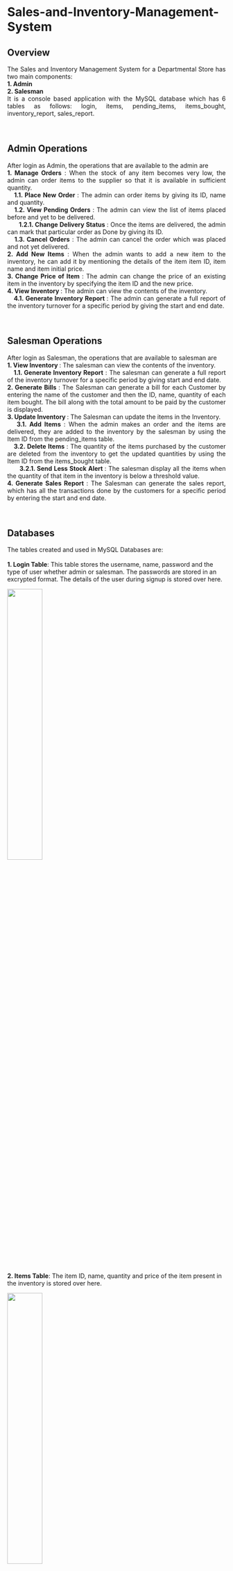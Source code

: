 # Sales-and-Inventory-Management-System
## Overview 
<p align = "justify">
The Sales and Inventory Management System for a Departmental Store has two main components:<br/>
<b> 1. Admin</b> <br/>
<b> 2. Salesman</b> <br/>
It is a console based application with the MySQL database which has 6 tables as follows:
login, items, pending_items, items_bought, inventory_report, sales_report.<br/></p>
<br/>

## Admin Operations
<p align = "justify">
After login as Admin, the operations that are available to the admin are<br/>
<b>1. Manage Orders</b> : When the stock of any item becomes very low, the admin can order items to
the supplier so that it is available in sufficient quantity.<br/>
&nbsp;&nbsp;&nbsp;<b>1.1. Place New Order </b>: The admin can order items by giving its ID, name and quantity.<br/>
&nbsp;&nbsp;&nbsp;<b>1.2. View Pending Orders </b>: The admin can view the list of items placed before and yet to be
delivered.<br/>
&nbsp;&nbsp;&nbsp;&nbsp;&nbsp;&nbsp;<b>1.2.1. Change Delivery Status </b>: Once the items are delivered, the admin can mark that
particular order as Done by giving its ID.<br/>
&nbsp;&nbsp;&nbsp;<b>1.3. Cancel Orders</b> : The admin can cancel the order which was placed and not yet delivered.<br/>
<b>2. Add New Items </b></b>: When the admin wants to add a new item to the inventory, he can add it
by mentioning the details of the item item ID, item name and item initial price.<br/>
<b>3. Change Price of Item </b>: The admin can change the price of an existing item in the inventory
by specifying the item ID and the new price.<br/>
<b>4. View Inventory </b>: The admin can view the contents of the inventory.<br/>
&nbsp;&nbsp;&nbsp;<b>4.1. Generate Inventory Report </b>: The admin can generate a full report of the inventory
turnover for a specific period by giving the start and end date.<br/></p>
<br/>

## Salesman Operations
<p align = "justify">
After login as Salesman, the operations that are available to salesman are<br/>
<b>1. View Inventory </b>: The salesman can view the contents of the inventory.<br/>
&nbsp;&nbsp;&nbsp;<b>1.1. Generate Inventory Report</b> : The salesman can generate a full report of the
inventory turnover for a specific period by giving start and end date.<br/>
<b>2. Generate Bills </b>: The Salesman can generate a bill for each Customer by entering the name
of the customer and then the ID, name, quantity of each item bought. The bill along with the
total amount to be paid by the customer is displayed.<br/>
<b>3. Update Inventory </b>: The Salesman can update the items in the Inventory.<br/>
&nbsp;&nbsp;&nbsp;<b>3.1. Add Items </b>: When the admin makes an order and the items are delivered, they
are added to the inventory by the salesman by using the Item ID from the
pending_items table.<br/>
&nbsp;&nbsp;&nbsp;<b>3.2. Delete Items </b>: The quantity of the items purchased by the customer are deleted
from the inventory to get the updated quantities by using the Item ID from the
items_bought table.<br/>
&nbsp;&nbsp;&nbsp;&nbsp;&nbsp;&nbsp;<b>3.2.1. Send Less Stock Alert </b>: The salesman display all the items when the
quantity of that item in the inventory is below a threshold value.<br/>
<b>4. Generate Sales Report </b>: The Salesman can generate the sales report, which has all the
transactions done by the customers for a specific period by entering the start and end date.<br/></p>
<br/>

## Databases
The tables created and used in MySQL Databases are:<br/><br/>
<b>1. Login Table</b>: This table stores the username, name, password and the type of user whether admin or salesman. The passwords are stored in an excrypted format. The details of the user during signup is stored over here.<br/>
<p float = "center">
<img src = "https://user-images.githubusercontent.com/43794593/154765442-1a5f00dd-ca62-4879-aa2f-900fc2026481.png" width = 40% height = 40%></p>

<b>2. Items Table</b>: The item ID, name, quantity and price of the item present in the inventory is stored over here.<br/>
<p float = "center">
<img src = "https://user-images.githubusercontent.com/43794593/154765591-8b5d1fd8-5299-4bf2-b716-5409717d49c3.png" width = 40% height = 40%></p>
  
<b>3. Pending Items Table</b>: The orders of the list of items placed before and yet to be delivered are stored here.<br/>
<p float = "center">
<img src = "https://user-images.githubusercontent.com/43794593/154765600-a066f292-1c19-4026-b52b-8a4f15bb0ea4.png" width = 40% height = 40%></p>
  
<b>4. Inventory Report Table</b>: The transactions of the items(addition of a new item, adding items in stock and selling of items) that have taken place in the store is stored here to generate the inventory report. <br/>
<p float = "center">
<img src = "https://user-images.githubusercontent.com/43794593/154765617-2354f6f5-a88a-4e16-815e-37224ebb2fe1.png" width = 40% height = 40%></p>
  
<b>5.Items Bought Table</b>: The details of the items bought by the customer are stored over here which is later used to generate the bill.<br/>
<p float = "center">
<img src = "https://user-images.githubusercontent.com/43794593/154765647-e9757f83-c12d-4bc2-b663-f26bcf91f87f.png" width = 40% height = 40%></p>
  
<b>6. Sales Report Table</b>: Sales which is the total amount of the items bought by each customer are stored here. <br/>
<p float = "center">
<img src = "https://user-images.githubusercontent.com/43794593/154765676-e9dbd206-b9b4-4adb-8916-c953d7ea5d4f.png" width = 40% height = 40%></p>

